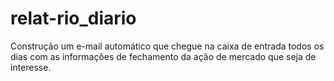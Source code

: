 # relat-rio_diario
Construção um e-mail automático que chegue na caixa de entrada todos os dias com as informações de fechamento da ação de mercado que seja de interesse.
